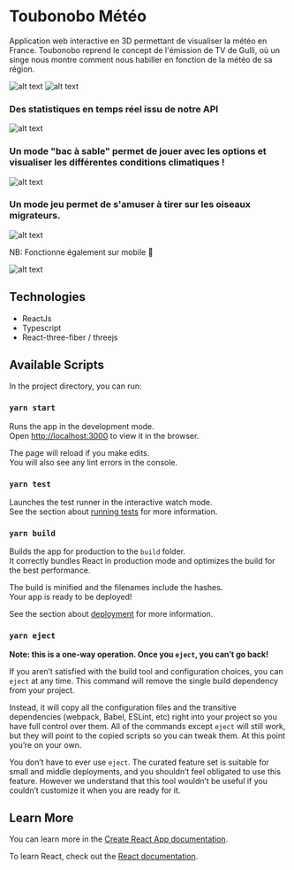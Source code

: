 # Toubonobo Météo
Application web interactive en 3D permettant de visualiser la météo en France.
Toubonobo reprend le concept de l'émission de TV de Gulli, où un singe nous montre comment nous habiller en fonction de la météo de sa région.

![alt text](http://image.noelshack.com/fichiers/2021/46/7/1637505695-tobonobo.png)
![alt text](http://image.noelshack.com/fichiers/2021/47/1/1637587015-tobonobo.jpg)

### Des statistiques en temps réel issu de notre API

![alt text](http://image.noelshack.com/fichiers/2021/47/1/1637587014-tobonobo-stats.png)

### Un mode "bac à sable" permet de jouer avec les options et visualiser les différentes conditions climatiques !

![alt text](http://image.noelshack.com/fichiers/2021/46/7/1637505696-tobonobo-meteo.png)

### Un mode jeu permet de s'amuser à tirer sur les oiseaux migrateurs.

![alt text](http://image.noelshack.com/fichiers/2021/46/7/1637505695-tobonobo-tir.png)


NB: Fonctionne également sur mobile 📱

![alt text](http://image.noelshack.com/fichiers/2021/46/7/1637505876-tobonobo-mobile.png)


## Technologies
- ReactJs
- Typescript
- React-three-fiber / threejs

## Available Scripts

In the project directory, you can run:

### `yarn start`

Runs the app in the development mode.<br />
Open [http://localhost:3000](http://localhost:3000) to view it in the browser.

The page will reload if you make edits.<br />
You will also see any lint errors in the console.

### `yarn test`

Launches the test runner in the interactive watch mode.<br />
See the section about [running tests](https://facebook.github.io/create-react-app/docs/running-tests) for more information.

### `yarn build`

Builds the app for production to the `build` folder.<br />
It correctly bundles React in production mode and optimizes the build for the best performance.

The build is minified and the filenames include the hashes.<br />
Your app is ready to be deployed!

See the section about [deployment](https://facebook.github.io/create-react-app/docs/deployment) for more information.

### `yarn eject`

**Note: this is a one-way operation. Once you `eject`, you can’t go back!**

If you aren’t satisfied with the build tool and configuration choices, you can `eject` at any time. This command will remove the single build dependency from your project.

Instead, it will copy all the configuration files and the transitive dependencies (webpack, Babel, ESLint, etc) right into your project so you have full control over them. All of the commands except `eject` will still work, but they will point to the copied scripts so you can tweak them. At this point you’re on your own.

You don’t have to ever use `eject`. The curated feature set is suitable for small and middle deployments, and you shouldn’t feel obligated to use this feature. However we understand that this tool wouldn’t be useful if you couldn’t customize it when you are ready for it.

## Learn More

You can learn more in the [Create React App documentation](https://facebook.github.io/create-react-app/docs/getting-started).

To learn React, check out the [React documentation](https://reactjs.org/).
